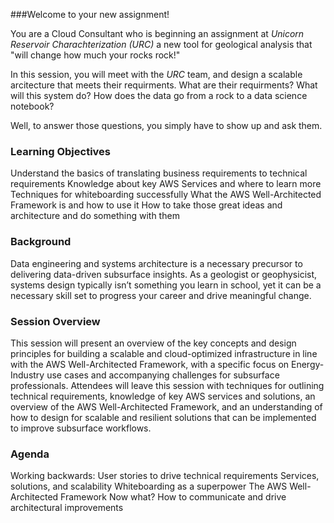
###Welcome to your new assignment!

You are a Cloud Consultant who is beginning an assignment at *Unicorn Reservoir Charachterization (URC)* a new tool for geological analysis that "will change how much your rocks rock!"

In this session, you will meet with the *URC* team, and design a scalable arcitecture that meets their requirments.
What are their requirments? What will this system do? How does the data go from a rock to a data science notebook? 

Well, to answer those questions, you simply have to show up and ask them.

### Learning Objectives
Understand the basics of translating business requirements to technical requirements
Knowledge about key AWS Services and where to learn more
Techniques for whiteboarding successfully
What the AWS Well-Architected Framework is and how to use it
How to take those great ideas and architecture and do something with them

### Background
Data engineering and systems architecture is a necessary precursor to delivering data-driven subsurface insights. As a geologist or geophysicist, systems design typically isn’t something you learn in school, yet it can be a necessary skill set to progress your career and drive meaningful change.

### Session Overview
This session will present an overview of the key concepts and design principles for building a scalable and cloud-optimized infrastructure in line with the AWS Well-Architected Framework, with a specific focus on Energy-Industry use cases and accompanying challenges for subsurface professionals. Attendees will leave this session with techniques for outlining technical requirements, knowledge of key AWS services and solutions, an overview of the AWS Well-Architected Framework, and an understanding of how to design for scalable and resilient solutions that can be implemented to improve subsurface workflows.

### Agenda
Working backwards: User stories to drive technical requirements
Services, solutions, and scalability
Whiteboarding as a superpower
The AWS Well-Architected Framework
Now what? How to communicate and drive architectural improvements

